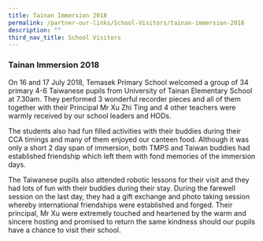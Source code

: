 ```yaml
---
title: Tainan Immersion 2018
permalink: /partner-our-links/School-Visitors/tainan-immersion-2018
description: ""
third_nav_title: School Visitors
---
```

### Tainan Immersion 2018

On 16 and 17 July 2018, Temasek Primary School welcomed a group of 34 primary 4-6 Taiwanese pupils from University of Tainan Elementary School at 7.30am. They performed 3 wonderful recorder pieces and all of them together with their Principal Mr Xu Zhi Ting and 4 other teachers were warmly received by our school leaders and HODs.

  

The students also had fun filled activities with their buddies during their CCA timings and many of them enjoyed our canteen food. Although it was only a short 2 day span of immersion, both TMPS and Taiwan buddies had established friendship which left them with fond memories of the immersion days.

  

The Taiwanese pupils also attended robotic lessons for their visit and they had lots of fun with their buddies during their stay. During the farewell session on the last day, they had a gift exchange and photo taking session whereby international friendships were established and forged. Their principal, Mr Xu were extremely touched and heartened by the warm and sincere hosting and promised to return the same kindness should our pupils have a chance to visit their school.